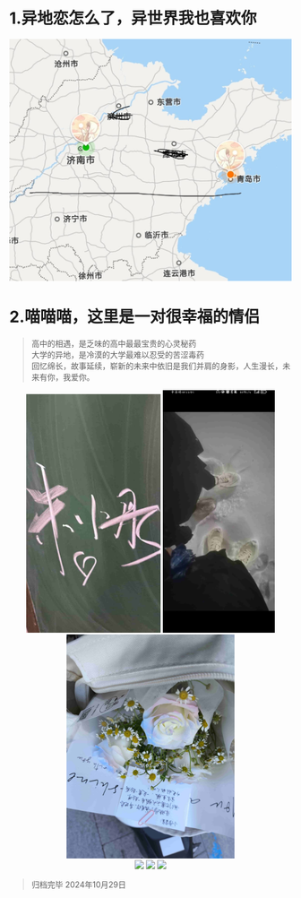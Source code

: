 # 1.异地恋怎么了，异世界我也喜欢你
![](./img/6.jpg)

# 2.喵喵喵，这里是一对很幸福的情侣

>高中的相遇，是乏味的高中最最宝贵的心灵秘药<br>
大学的异地，是冷漠的大学最难以忍受的苦涩毒药<br>
回忆绵长，故事延续，崭新的未来中依旧是我们并肩的身影，人生漫长，未来有你，我爱你。<br>

<center class="half">
<img src="./img/7.jpg" width=240/>
<img src="./img/8.jpg" width=200/>
<img src="./img/9.jpg" width=300/>
</center>
<center class="half">
<img src="https://bu.dusays.com/2024/10/29/6720c9b08aa01.jpeg" width=240/>
<img src="https://bu.dusays.com/2024/10/29/6720c9b2a8908.jpeg" width=200/>
<img src="https://bu.dusays.com/2024/10/29/6720cabc4c378.jpeg" width=200/>
</center>

>归档完毕 2024年10月29日
